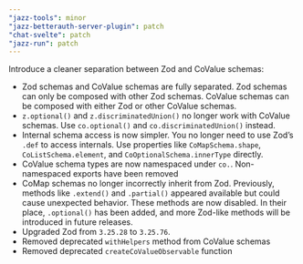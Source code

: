```yaml
---
"jazz-tools": minor
"jazz-betterauth-server-plugin": patch
"chat-svelte": patch
"jazz-run": patch
---
```


Introduce a cleaner separation between Zod and CoValue schemas:
- Zod schemas and CoValue schemas are fully separated. Zod schemas can only be composed with other Zod schemas. CoValue schemas can be composed with either Zod or other CoValue schemas.
- `z.optional()` and `z.discriminatedUnion()` no longer work with CoValue schemas. Use `co.optional()` and `co.discriminatedUnion()` instead.
- Internal schema access is now simpler. You no longer need to use Zod’s `.def` to access internals. Use properties like `CoMapSchema.shape`, `CoListSchema.element`, and `CoOptionalSchema.innerType` directly.
- CoValue schema types are now namespaced under `co.`. Non-namespaced exports have been removed
- CoMap schemas no longer incorrectly inherit from Zod. Previously, methods like `.extend()` and `.partial()` appeared available but could cause unexpected behavior. These methods are now disabled. In their place, `.optional()` has been added, and more Zod-like methods will be introduced in future releases.
- Upgraded Zod from `3.25.28` to `3.25.76`.
- Removed deprecated `withHelpers` method from CoValue schemas
- Removed deprecated `createCoValueObservable` function 
